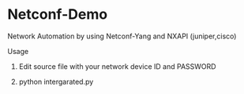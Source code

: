 # Netconf-Demo
Network Automation by using Netconf-Yang and NXAPI (juniper,cisco)


Usage 

1) Edit source file with your network device ID and PASSWORD 

2) python intergarated.py
